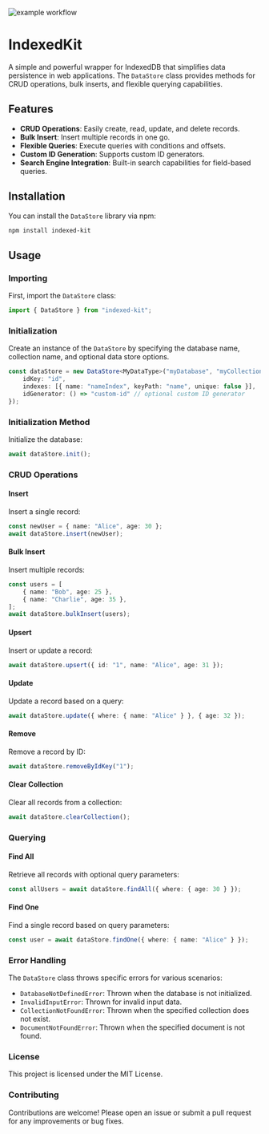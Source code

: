 ![example workflow](https://github.com/AllanPinheiroDeLima/indexedDBWrapper/actions/workflows/main.yml/badge.svg)

# IndexedKit

A simple and powerful wrapper for IndexedDB that simplifies data persistence in web applications. The `DataStore` class provides methods for CRUD operations, bulk inserts, and flexible querying capabilities.

## Features

- **CRUD Operations**: Easily create, read, update, and delete records.
- **Bulk Insert**: Insert multiple records in one go.
- **Flexible Queries**: Execute queries with conditions and offsets.
- **Custom ID Generation**: Supports custom ID generators.
- **Search Engine Integration**: Built-in search capabilities for field-based queries.

## Installation

You can install the `DataStore` library via npm:

```bash
npm install indexed-kit
```

## Usage

### Importing

First, import the `DataStore` class:

```typescript
import { DataStore } from "indexed-kit";
```

### Initialization

Create an instance of the `DataStore` by specifying the database name, collection name, and optional data store options.

```typescript
const dataStore = new DataStore<MyDataType>("myDatabase", "myCollection", {
    idKey: "id",
    indexes: [{ name: "nameIndex", keyPath: "name", unique: false }],
    idGenerator: () => "custom-id" // optional custom ID generator
});
```

### Initialization Method

Initialize the database:

```typescript
await dataStore.init();
```

### CRUD Operations

#### Insert

Insert a single record:

```typescript
const newUser = { name: "Alice", age: 30 };
await dataStore.insert(newUser);
```

#### Bulk Insert

Insert multiple records:

```typescript
const users = [
    { name: "Bob", age: 25 },
    { name: "Charlie", age: 35 },
];
await dataStore.bulkInsert(users);
```

#### Upsert

Insert or update a record:

```typescript
await dataStore.upsert({ id: "1", name: "Alice", age: 31 });
```

#### Update

Update a record based on a query:

```typescript
await dataStore.update({ where: { name: "Alice" } }, { age: 32 });
```

#### Remove

Remove a record by ID:

```typescript
await dataStore.removeByIdKey("1");
```

#### Clear Collection

Clear all records from a collection:

```typescript
await dataStore.clearCollection();
```

### Querying

#### Find All

Retrieve all records with optional query parameters:

```typescript
const allUsers = await dataStore.findAll({ where: { age: 30 } });
```

#### Find One

Find a single record based on query parameters:

```typescript
const user = await dataStore.findOne({ where: { name: "Alice" } });
```

### Error Handling

The `DataStore` class throws specific errors for various scenarios:

- `DatabaseNotDefinedError`: Thrown when the database is not initialized.
- `InvalidInputError`: Thrown for invalid input data.
- `CollectionNotFoundError`: Thrown when the specified collection does not exist.
- `DocumentNotFoundError`: Thrown when the specified document is not found.

### License

This project is licensed under the MIT License.

### Contributing

Contributions are welcome! Please open an issue or submit a pull request for any improvements or bug fixes.

